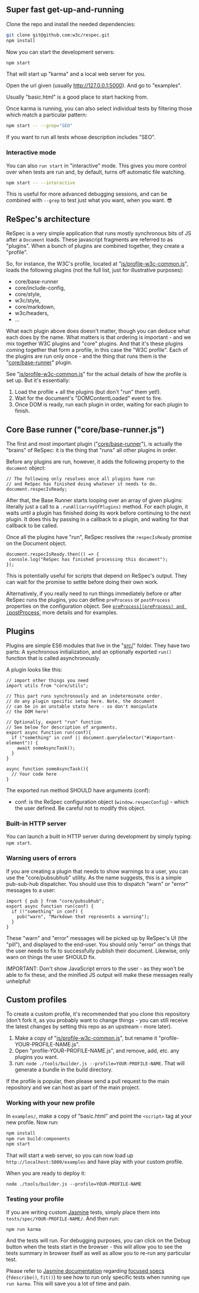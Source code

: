 ## Super fast get-up-and-running
Clone the repo and install the needed dependencies:

```Bash
git clone git@github.com:w3c/respec.git
npm install
```

Now you can start the development servers: 

```Bash
npm start
```

That will start up "karma" and a local web server for you. 

Open the url given (usually http://127.0.0.1:5000). And go to "examples". 

Usually "basic.html" is a good place to start hacking from.  

Once karma is running, you can also select individual tests by filtering those which match a particular pattern:

```Bash
npm start -- --grep="SEO"
```

If you want to run all tests whose description includes "SEO".

### Interactive mode

You can also `run start` in "interactive" mode. This gives you more control over when tests are run and, by default, turns off automatic file watching. 

```Bash
npm start -- --interactive
```

This is useful for more advanced debugging sessions, and can be combined with `--grep` to test just what you want, when you want. 😎

## ReSpec's architecture  
ReSpec is a very simple application that runs mostly synchronous bits of JS after a `Document` loads. These javascript fragments are referred to as "plugins". When a bunch of plugins are combined together, they create a "profile".  

So, for instance, the W3C's profile, located at "[js/profile-w3c-common.js](https://github.com/w3c/respec/blob/develop/js/profile-w3c-common.js)", loads the following plugins (not the full list, just for illustrative purposes): 

  * core/base-runner 
  * core/include-config, 
  * core/style, 
  * w3c/style, 
  * core/markdown, 
  * w3c/headers, 
  * ...   

What each plugin above does doesn't matter, though you can deduce what each does by the name. What matters is that ordering is important - and we mix together W3C plugins and "core" plugins. And that it's these plugins coming together that form a profile, in this case the "W3C profile". Each of the plugins are run only once - and the thing that runs them is the "[core/base-runner](https://github.com/w3c/respec/blob/develop/src/core/base-runner.js)" plugin.   

See  "[js/profile-w3c-common.js](https://github.com/w3c/respec/blob/develop/js/profile-w3c-common.js)" for the actual details of how the profile is set up. But it's essentially: 

1. Load the profile + all the plugins (but don't "run" them yet!).  
1. Wait for the document's "DOMContentLoaded" event to fire.  
1. Once DOM is ready, run each plugin in order, waiting for each plugin to finish.  

## Core Base runner ("core/base-runner.js") 
The first and most important plugin ("[core/base-runner](https://github.com/w3c/respec/blob/develop/src/core/base-runner.js)"), is actually the "brains" of ReSpec: it is the thing that "runs" all other plugins in order.  

Before any plugins are run, however, it adds the following property to the `document` object: 

```JS 
// The following only resolves once all plugins have run 
// and ReSpec has finished doing whatever it needs to do. 
document.respecIsReady; 
``` 

After that, the Base Runner starts looping over an array of given plugins: literally just a call to a `.runAll(arrayOfPlugins)` method. For each plugin, it waits until a plugin has finished doing its work before continuing to the next plugin. It does this by passing in a callback to a plugin, and waiting for that callback to be called.  

Once all the plugins have "run", ReSpec resolves the `respecIsReady` promise on the Document object.   

```JS
document.respecIsReady.then(() => { 
 console.log("ReSpec has finished processing this document"); 
}); 
``` 

This is potentially useful for scripts that depend on ReSpec's output. They can wait for the promise to settle before doing their own work.  

Alternatively, if you really need to run things immediately before or after ReSpec runs the plugins, you can define `preProcess` or `postProcess` properties on the configuration object. See [`preProcess](preProcess) and [`postProcess`](postProcess) more details and for examples. 

## Plugins 
Plugins are simple ES6 modules that live in the "[src/](https://github.com/w3c/respec/tree/develop/src)" folder. They have two parts: A synchronous initialization, and an optionally exported `run()` function that is called asynchronously. 

A plugin looks like this: 

```JS 
// import other things you need
import utils from "core/utils";

// This part runs synchronously and an indeterminate order.  
// do any plugin specific setup here. Note, the document
// can be in an unstable state here - so don't manipulate
// the DOM here! 

// Optionally, export "run" function
// See below for description of arguments.
export async function run(conf){  
  if ("something" in conf || document.querySelector("#important-element")) {
    await someAsyncTask();
  }
}

async function someAsyncTask(){
  // Your code here
}
``` 

The exported run method SHOULD have arguments (conf): 

 * conf: is the ReSpec configuration object (`window.respecConfig`) - which the user defined. Be careful not to modify this object.

### Built-in HTTP server
You can launch a built in HTTP server during development by simply typing: `npm start`.

### Warning users of errors 
If you are creating a plugin that needs to show warnings to a user, you can use the "core/pubsubhub" utility. As the name suggests, this is a simple pub-sub-hub dispatcher. You should use this to dispatch "warn" or "error" messages to a user:  

```JS 
import { pub } from "core/pubsubhub";
export async function run(conf) {
  if (!"something" in conf) {
    pub("warn", "Markdown that represents a warning");
  }
}
``` 

These "warn" and "error" messages will be picked up by ReSpec's UI (the "pill"), and displayed to the end-user. You should only "error" on things that the user needs to fix to successfully publish their document. Likewise, only warn on things the user SHOULD fix. 

IMPORTANT: Don't show JavaScript errors to the user - as they won't be able to fix these, and the minified JS output will make these messages really unhelpful!

## Custom profiles
To create a custom profile, it's recommended that you clone this repository (don't fork it, as you probably want to change things - you can still receive the latest changes by setting this repo as an upstream - more later). 

1. Make a copy of "[js/profile-w3c-common.js](https://github.com/w3c/respec/blob/develop/js/profile-w3c-common.js)", but rename it "profile-YOUR-PROFILE-NAME.js". 
1. Open "profile-YOUR-PROFILE-NAME.js", and remove, add, etc. any plugins you want. 
1. run: `node ./tools/builder.js --profile=YOUR-PROFILE-NAME`. That will generate a bundle in the build directory.

If the profile is popular, then please send a pull request to the main repository and we can host as part of the main project.

### Working with your new profile
In `examples/`, make a copy of "basic.html" and point the `<script>` tag at your new profile. Now run:

```Bash
npm install
npm run build:components
npm start
```

That will start a web server, so you can now load up `http://localhost:5000/examples` and have play with your custom profile.

When you are ready to deploy it:

```
node ./tools/builder.js --profile=YOUR-PROFILE-NAME
``` 

### Testing your profile
If you are writing custom [Jasmine](https://jasmine.github.io/) tests, simply place them into `tests/spec/YOUR-PROFILE-NAME/`. And then run:

```bash
npm run karma
```

And the tests will run. For debugging purposes, you can click on the Debug button when the tests start in the browser - this will allow you to see the tests summary in browser itself as well as allow you to re-run any particular test. 

Please refer to [Jasmine documentation](https://jasmine.github.io) regarding [focused specs](https://jasmine.github.io/2.1/focused_specs.html) (`fdescribe()`, `fit()`) to see how to run only specific tests when running `npm run karma`. This will save you a lot of time and pain. 
